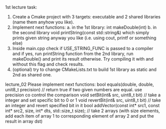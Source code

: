    1st lecture task:
1. Create a Cmake project with 3 targets: executable and 2 shared libraries (name them anyhow you like).
2. Implement next functions:
   a. in the 1st library: int makeDouble(int)
   b. in the second library void printString(const std::string&) which simply prints given string anyway you like (i.e. using cout, printf or something else)
3. Inside main.cpp check if USE_STRING_FUNC is passed to a compiler and if yes, run printString function from the 2nd library, run makeDouble() and print its result otherwise. Try compiling it with and without this flag and check results.
4. (optional) try to change CMakeLists.txt to build 1st library as static and 2nd as shared one.

lecture_02
Please implement next functions:
bool equals(double, double, unit8_t precision) // return true if two given numbers are equal. use precision co control the comparison
void setBit(int& src, uint8_t bit) // take a integer and set specific bit to 0 or 1
void revertBit(int& src, uint8_t bit) // take an integer and revert specified bit in it
bool addVector(const int* src1, const int* src2, size, int* dts, std::size_t size); // take 2 arrays (with size elements, add each item of array 1 to corresponding element of array 2 and put the result in array dst)
